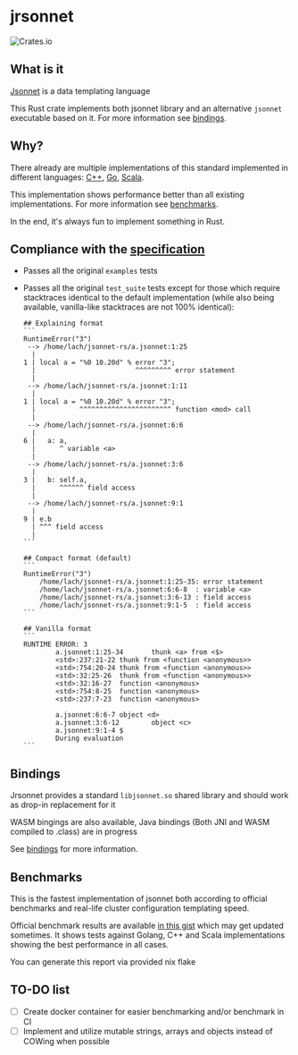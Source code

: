 # jrsonnet

![Crates.io](https://img.shields.io/crates/v/jrsonnet)

## What is it

[Jsonnet](https://jsonnet.org/) is a data templating language

This Rust crate implements both jsonnet library and an alternative `jsonnet` executable based on it. For more information see [bindings](#Bindings).

## Why?

There already are multiple implementations of this standard implemented in different languages: [C++](https://github.com/google/jsonnet), [Go](https://github.com/google/go-jsonnet/), [Scala](https://github.com/databricks/sjsonnet).

This implementation shows performance better than all existing implementations. For more information see [benchmarks](#Benchmarks).

In the end, it's always fun to implement something in Rust.

## Compliance with the [specification](https://jsonnet.org/ref/spec.html)

- Passes all the original `examples` tests

- Passes all the original `test_suite` tests except for those which require stacktraces identical to the default implementation (while also being available, vanilla-like stacktraces are not 100% identical):

  ```jsonnet
  ## Explaining format
  ​```
  RuntimeError("3")
   --> /home/lach/jsonnet-rs/a.jsonnet:1:25
    |
  1 | local a = "%0 10.20d" % error "3";
    |                         ^^^^^^^^^ error statement
    |
   --> /home/lach/jsonnet-rs/a.jsonnet:1:11
    |
  1 | local a = "%0 10.20d" % error "3";
    |           ^^^^^^^^^^^^^^^^^^^^^^^ function <mod> call
    |
   --> /home/lach/jsonnet-rs/a.jsonnet:6:6
    |
  6 |   a: a,
    |      ^ variable <a>
    |
   --> /home/lach/jsonnet-rs/a.jsonnet:3:6
    |
  3 |   b: self.a,
    |      ^^^^^^ field access
    |
   --> /home/lach/jsonnet-rs/a.jsonnet:9:1
    |
  9 | e.b
    | ^^^ field access
    |
  ​```

  ## Compact format (default)
  ​```
  RuntimeError("3")
      /home/lach/jsonnet-rs/a.jsonnet:1:25-35: error statement
      /home/lach/jsonnet-rs/a.jsonnet:6:6-8  : variable <a>
      /home/lach/jsonnet-rs/a.jsonnet:3:6-13 : field access
      /home/lach/jsonnet-rs/a.jsonnet:9:1-5  : field access
  ​```

  ## Vanilla format
  ​```
  RUNTIME ERROR: 3
          a.jsonnet:1:25-34       thunk <a> from <$>
          <std>:237:21-22 thunk from <function <anonymous>>
          <std>:754:20-24 thunk from <function <anonymous>>
          <std>:32:25-26  thunk from <function <anonymous>>
          <std>:32:16-27  function <anonymous>
          <std>:754:8-25  function <anonymous>
          <std>:237:7-23  function <anonymous>

          a.jsonnet:6:6-7 object <d>
          a.jsonnet:3:6-12        object <c>
          a.jsonnet:9:1-4 $
          During evaluation
  ​```
  ```

## Bindings

Jrsonnet provides a standard `libjsonnet.so` shared library and should work as drop-in replacement for it

WASM bingings are also available, Java bindings (Both JNI and WASM compiled to .class) are in progress

See [bindings](./bindings/) for more information.

## Benchmarks

This is the fastest implementation of jsonnet both according to official benchmarks and real-life cluster configuration templating speed.

Official benchmark results are available [in this gist](https://gist.github.com/CertainLach/5770d7ad4836066f8e0bd91e823e451b) which may get updated sometimes. It shows tests against Golang, C++ and Scala implementations showing the best performance in all cases.

You can generate this report via provided nix flake

## TO-DO list

- [ ] Create docker container for easier benchmarking and/or benchmark in CI
- [ ] Implement and utilize mutable strings, arrays and objects instead of COWing when possible
